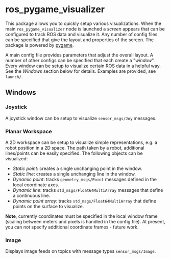 # ros_pygame_visualizer

This package allows you to quickly setup various visualizations. When the main
`ros_pygame_visualizer` node is launched a *screen* appears that can be
configured to track ROS data and visualize it. Any number of config files can be
specified that give the layout and properties of the screen. The package is
powered by [pygame](https://www.pygame.org/news).

A main config file provides parameters that adjust the overall layout. A number
of other configs can be specified that each create a "*window*". Every window
can be setup to visualize certain ROS data in a helpful way. See the *Windows*
section below for details. Examples are provided, see `launch/`.

## Windows

### Joystick

A joystick window can be setup to visualize `sensor_msgs/Joy` messages.

### Planar Workspace

A 2D workspace can be setup to visualize simple representations, e.g. a robot
position in a 2D space. The path taken by a robot, additional lines/points can
be easily specified. The following objects can be visualized:
- *Static point*: creates a single unchanging point in the window.
- *Static line*: creates a single unchanging line in the window.
- *Dynamic point*: tracks `geometry_msgs/Point` messages defined in the local
  coordinate axes.
- *Dynamic line*: tracks `std_msgs/Float64MultiArray` messages that define a
  continuous line.
- *Dynamic point array*: tracks `std_msgs/Float64MultiArray` that define points
  on the surface to visualize.

**Note**, currently coordinates must be specified in the local window frame
(scaling between meters and pixels is handled in the config file). At present,
you can not specify additional coordinate frames - future work.

### Image

Displays image feeds on topics with message types `sensor_msgs/Image`.
